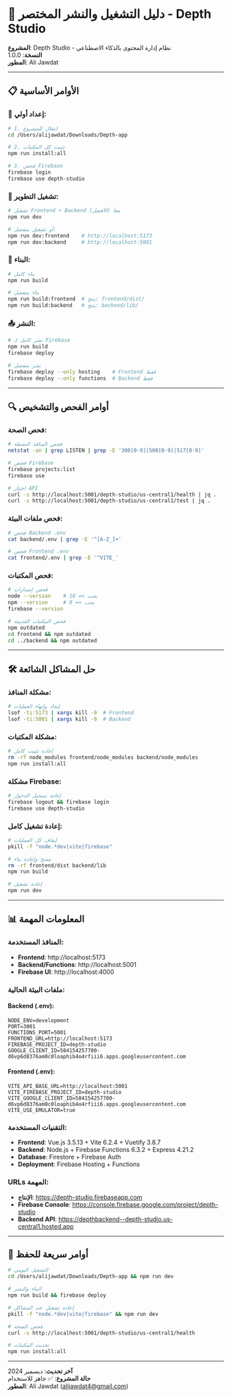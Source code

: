 # 🚀 **دليل التشغيل والنشر المختصر - Depth Studio**

**المشروع**: Depth Studio - نظام إدارة المحتوى بالذكاء الاصطناعي  
**النسخة**: 1.0.0  
**المطور**: Ali Jawdat

---

## 📋 **الأوامر الأساسية**

### **🔧 إعداد أولي:**
```bash
# 1. انتقال للمشروع
cd /Users/alijawdat/Downloads/Depth-app

# 2. تثبيت كل المكتبات
npm run install:all

# 3. فحص Firebase
firebase login
firebase use depth-studio
```

### **🚀 تشغيل التطوير:**
```bash
# تشغيل Frontend + Backend معاً (الأفضل)
npm run dev

# أو تشغيل منفصل:
npm run dev:frontend    # http://localhost:5173
npm run dev:backend     # http://localhost:5001
```

### **🔨 البناء:**
```bash
# بناء كامل
npm run build

# بناء منفصل  
npm run build:frontend  # ينتج: frontend/dist/
npm run build:backend   # ينتج: backend/lib/
```

### **📤 النشر:**
```bash
# نشر كامل لـ Firebase
npm run build
firebase deploy

# نشر منفصل
firebase deploy --only hosting    # Frontend فقط
firebase deploy --only functions  # Backend فقط
```

---

## 🔍 **أوامر الفحص والتشخيص**

### **فحص الصحة:**
```bash
# فحص المنافذ النشطة
netstat -an | grep LISTEN | grep -E '300[0-9]|500[0-9]|517[0-9]'

# فحص Firebase
firebase projects:list
firebase use

# اختبار API
curl -s http://localhost:5001/depth-studio/us-central1/health | jq .
curl -s http://localhost:5001/depth-studio/us-central1/test | jq .
```

### **فحص ملفات البيئة:**
```bash
# فحص Backend .env
cat backend/.env | grep -E '^[A-Z_]+'

# فحص Frontend .env  
cat frontend/.env | grep -E '^VITE_'
```

### **فحص المكتبات:**
```bash
# فحص إصدارات
node --version    # يجب >= 18
npm --version     # يجب >= 9
firebase --version

# فحص المكتبات القديمة
npm outdated
cd frontend && npm outdated
cd ../backend && npm outdated
```

---

## 🛠️ **حل المشاكل الشائعة**

### **مشكلة المنافذ:**
```bash
# إيجاد وإنهاء العمليات
lsof -ti:5173 | xargs kill -9  # Frontend
lsof -ti:5001 | xargs kill -9  # Backend
```

### **مشكلة المكتبات:**
```bash
# إعادة تثبيت كامل
rm -rf node_modules frontend/node_modules backend/node_modules
npm run install:all
```

### **مشكلة Firebase:**
```bash
# إعادة تسجيل الدخول
firebase logout && firebase login
firebase use depth-studio
```

### **إعادة تشغيل كامل:**
```bash
# إيقاف كل العمليات
pkill -f "node.*dev|vite|firebase"

# مسح وإعادة بناء
rm -rf frontend/dist backend/lib
npm run build

# إعادة تشغيل
npm run dev
```

---

## 📊 **المعلومات المهمة**

### **المنافذ المستخدمة:**
- **Frontend**: http://localhost:5173
- **Backend/Functions**: http://localhost:5001  
- **Firebase UI**: http://localhost:4000

### **ملفات البيئة الحالية:**

#### **Backend (.env):**
```
NODE_ENV=development
PORT=3001
FUNCTIONS_PORT=5001
FRONTEND_URL=http://localhost:5173
FIREBASE_PROJECT_ID=depth-studio
GOOGLE_CLIENT_ID=584154257700-d6vp6d8376am0c0loaphib4o4rfiii6.apps.googleusercontent.com
```

#### **Frontend (.env):**
```
VITE_API_BASE_URL=http://localhost:5001
VITE_FIREBASE_PROJECT_ID=depth-studio
VITE_GOOGLE_CLIENT_ID=584154257700-d6vp6d8376am0c0loaphib4o4rfiii6.apps.googleusercontent.com
VITE_USE_EMULATOR=true
```

### **التقنيات المستخدمة:**
- **Frontend**: Vue.js 3.5.13 + Vite 6.2.4 + Vuetify 3.8.7
- **Backend**: Node.js + Firebase Functions 6.3.2 + Express 4.21.2
- **Database**: Firestore + Firebase Auth
- **Deployment**: Firebase Hosting + Functions

### **URLs المهمة:**
- **الإنتاج**: https://depth-studio.firebaseapp.com
- **Firebase Console**: https://console.firebase.google.com/project/depth-studio
- **Backend API**: https://depthbackend--depth-studio.us-central1.hosted.app

---

## 🔧 **أوامر سريعة للحفظ**

```bash
# التشغيل اليومي
cd /Users/alijawdat/Downloads/Depth-app && npm run dev

# البناء والنشر
npm run build && firebase deploy

# إعادة تشغيل عند المشاكل  
pkill -f "node.*dev|vite|firebase" && npm run dev

# فحص الصحة
curl -s http://localhost:5001/depth-studio/us-central1/health

# تحديث المكتبات
npm run install:all
```

---

**آخر تحديث**: ديسمبر 2024  
**حالة المشروع**: ✅ جاهز للاستخدام  
**المطور**: Ali Jawdat (alijawdat4@gmail.com)